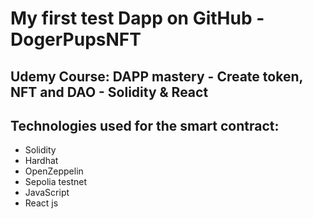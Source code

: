 # <span style="text-align:center" >My first test Dapp on GitHub - DogerPupsNFT</span>


## Udemy Course: DAPP mastery - Create token, NFT and DAO - Solidity & React


## Technologies used for the smart contract:
* Solidity
* Hardhat
* OpenZeppelin
* Sepolia testnet
* JavaScript
* React js

